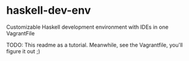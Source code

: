 # haskell-dev-env
Customizable Haskell development environment with IDEs in one VagrantFile

TODO: This readme as a tutorial. Meanwhile, see the Vagrantfile, you'll figure it out ;)
